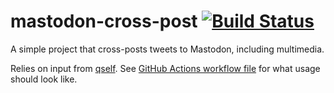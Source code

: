 # mastodon-cross-post [![Build Status](https://github.com/brandur/mastodon-cross-post/workflows/mastodon-cross-post%20CI/badge.svg)](https://github.com/brandur/mastodon-cross-post/actions)

A simple project that cross-posts tweets to Mastodon, including multimedia.

Relies on input from [qself](https://github.com/brandur/qself). See [GitHub Actions workflow file](https://github.com/brandur/mastodon-cross-post/blob/master/.github/workflows/ci.yml) for what usage should look like.

